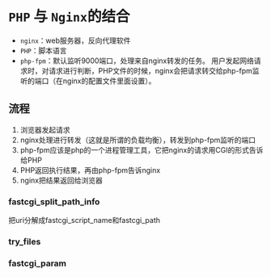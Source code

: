 # `PHP` 与 `Nginx`的结合

- `nginx`：web服务器，反向代理软件
- `PHP`：脚本语言
- `php-fpm`：默认监听9000端口，处理来自nginx转发的任务。
用户发起网络请求时，对请求进行判断，PHP文件的时候，nginx会把请求转交给php-fpm监听的端口（在nginx的配置文件里面设置）。

## 流程

1. 浏览器发起请求
1. nginx处理进行转发（这就是所谓的负载均衡），转发到php-fpm监听的端口
1. php-fpm应该是php的一个进程管理工具，它把nginx的请求用CGI的形式告诉给PHP
1. PHP返回执行结果，再由php-fpm告诉nginx
1. nginx把结果返回给浏览器

### fastcgi_split_path_info

把uri分解成fastcgi_script_name和fastcgi_path

### try_files

### fastcgi_param
